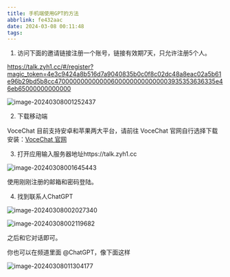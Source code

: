 ```yaml
---
title: 手机端使用GPT的方法
abbrlink: fe432aac
date: 2024-03-08 00:11:48
tags:
---
```




1. 访问下面的邀请链接注册一个账号，链接有效期7天，只允许注册5个人。

https://talk.zyh1.cc/#/register?magic_token=4e3c9424a8b516d7a9040835b0c0f8c02dc48a8eac02a5b61e96b29bd5b8cc4700000000000006000000000000003935353636335e46eb65000000000000

![image-20240308001252437](https://hoey-images.oss-cn-hangzhou.aliyuncs.com/img/image-20240308001252437.png)



2. 下载移动端

VoceChat 目前支持安卓和苹果两大平台，请前往 VoceChat 官网自行选择下载安装：[VoceChat 官网](https://voce.chat/#download)

3. 打开应用输入服务器地址https://talk.zyh1.cc

![image-20240308001645443](https://hoey-images.oss-cn-hangzhou.aliyuncs.com/img/image-20240308001645443.png)

使用刚刚注册的邮箱和密码登陆。

4. 找到联系人ChatGPT

![image-20240308002027340](https://hoey-images.oss-cn-hangzhou.aliyuncs.com/img/image-20240308002027340.png)



![image-20240308002119682](https://hoey-images.oss-cn-hangzhou.aliyuncs.com/img/image-20240308002119682.png)

之后和它对话即可。

你也可以在频道里面 @ChatGPT，像下面这样

![image-20240308011304177](https://hoey-images.oss-cn-hangzhou.aliyuncs.com/img/image-20240308011304177.png)
